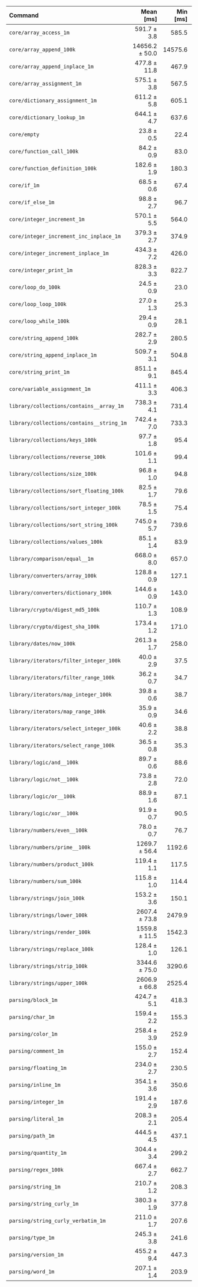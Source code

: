| Command | Mean [ms] | Min [ms] | Max [ms] |
|:---|---:|---:|---:|
| `core/array_access_1m` | 591.7 ± 3.8 | 585.5 | 598.7 | 24.89 ± 0.58 |
| `core/array_append_100k` | 14656.2 ± 50.0 | 14575.6 | 14717.2 | 616.56 ± 14.01 |
| `core/array_append_inplace_1m` | 477.8 ± 11.8 | 467.9 | 506.9 | 20.10 ± 0.67 |
| `core/array_assignment_1m` | 575.1 ± 3.8 | 567.5 | 580.0 | 24.19 ± 0.57 |
| `core/dictionary_assignment_1m` | 611.2 ± 5.8 | 605.1 | 623.1 | 25.71 ± 0.63 |
| `core/dictionary_lookup_1m` | 644.1 ± 4.7 | 637.6 | 650.7 | 27.10 ± 0.64 |
| `core/empty` | 23.8 ± 0.5 | 22.4 | 26.1 |
| `core/function_call_100k` | 84.2 ± 0.9 | 83.0 | 87.7 | 3.54 ± 0.09 |
| `core/function_definition_100k` | 182.6 ± 1.9 | 180.3 | 187.9 | 7.68 ± 0.19 |
| `core/if_1m` | 68.5 ± 0.6 | 67.4 | 70.7 | 2.88 ± 0.07 |
| `core/if_else_1m` | 98.8 ± 2.7 | 96.7 | 111.6 | 4.16 ± 0.15 |
| `core/integer_increment_1m` | 570.1 ± 5.5 | 564.0 | 581.3 | 23.98 ± 0.59 |
| `core/integer_increment_inc_inplace_1m` | 379.3 ± 2.7 | 374.9 | 384.0 | 15.96 ± 0.38 |
| `core/integer_increment_inplace_1m` | 434.3 ± 7.2 | 426.0 | 450.3 | 18.27 ± 0.51 |
| `core/integer_print_1m` | 828.3 ± 3.3 | 822.7 | 833.7 | 34.84 ± 0.79 |
| `core/loop_do_100k` | 24.5 ± 0.9 | 23.0 | 28.8 | 1.03 ± 0.04 |
| `core/loop_loop_100k` | 27.0 ± 1.3 | 25.3 | 33.3 | 1.14 ± 0.06 |
| `core/loop_while_100k` | 29.4 ± 0.9 | 28.1 | 33.5 | 1.24 ± 0.05 |
| `core/string_append_100k` | 282.7 ± 2.9 | 280.5 | 290.8 | 11.89 ± 0.29 |
| `core/string_append_inplace_1m` | 509.7 ± 3.1 | 504.8 | 515.1 | 21.44 ± 0.50 |
| `core/string_print_1m` | 851.1 ± 9.1 | 845.4 | 874.5 | 35.80 ± 0.89 |
| `core/variable_assignment_1m` | 411.1 ± 3.3 | 406.3 | 416.5 | 17.29 ± 0.41 |
| `library/collections/contains__array_1m` | 738.3 ± 4.1 | 731.4 | 743.7 | 31.06 ± 0.72 |
| `library/collections/contains__string_1m` | 742.4 ± 7.0 | 733.3 | 755.5 | 31.23 ± 0.76 |
| `library/collections/keys_100k` | 97.7 ± 1.8 | 95.4 | 105.0 | 4.11 ± 0.12 |
| `library/collections/reverse_100k` | 101.6 ± 1.1 | 99.4 | 104.9 | 4.27 ± 0.11 |
| `library/collections/size_100k` | 96.8 ± 1.0 | 94.8 | 99.2 | 4.07 ± 0.10 |
| `library/collections/sort_floating_100k` | 82.5 ± 1.7 | 79.6 | 87.3 | 3.47 ± 0.11 |
| `library/collections/sort_integer_100k` | 78.5 ± 1.5 | 75.4 | 83.1 | 3.30 ± 0.10 |
| `library/collections/sort_string_100k` | 745.0 ± 5.7 | 739.6 | 759.2 | 31.34 ± 0.74 |
| `library/collections/values_100k` | 85.1 ± 1.4 | 83.9 | 92.2 | 3.58 ± 0.10 |
| `library/comparison/equal__1m` | 668.0 ± 8.0 | 657.0 | 678.8 | 28.10 ± 0.71 |
| `library/converters/array_100k` | 128.8 ± 0.9 | 127.1 | 130.5 | 5.42 ± 0.13 |
| `library/converters/dictionary_100k` | 144.6 ± 0.9 | 143.0 | 146.0 | 6.08 ± 0.14 |
| `library/crypto/digest_md5_100k` | 110.7 ± 1.3 | 108.9 | 115.3 | 4.66 ± 0.12 |
| `library/crypto/digest_sha_100k` | 173.4 ± 1.2 | 171.0 | 175.6 | 7.29 ± 0.17 |
| `library/dates/now_100k` | 261.3 ± 1.7 | 258.0 | 263.7 | 10.99 ± 0.26 |
| `library/iterators/filter_integer_100k` | 40.0 ± 2.9 | 37.5 | 51.9 | 1.68 ± 0.13 |
| `library/iterators/filter_range_100k` | 36.2 ± 0.7 | 34.7 | 39.3 | 1.52 ± 0.05 |
| `library/iterators/map_integer_100k` | 39.8 ± 0.6 | 38.7 | 41.5 | 1.67 ± 0.05 |
| `library/iterators/map_range_100k` | 35.9 ± 0.9 | 34.6 | 41.9 | 1.51 ± 0.05 |
| `library/iterators/select_integer_100k` | 40.6 ± 2.2 | 38.8 | 50.9 | 1.71 ± 0.10 |
| `library/iterators/select_range_100k` | 36.5 ± 0.8 | 35.3 | 41.5 | 1.54 ± 0.05 |
| `library/logic/and__100k` | 89.7 ± 0.6 | 88.6 | 91.7 | 3.78 ± 0.09 |
| `library/logic/not__100k` | 73.8 ± 2.8 | 72.0 | 89.0 | 3.11 ± 0.14 |
| `library/logic/or__100k` | 88.9 ± 1.6 | 87.1 | 94.1 | 3.74 ± 0.11 |
| `library/logic/xor__100k` | 91.9 ± 0.7 | 90.5 | 93.9 | 3.86 ± 0.09 |
| `library/numbers/even__100k` | 78.0 ± 0.7 | 76.7 | 79.6 | 3.28 ± 0.08 |
| `library/numbers/prime__100k` | 1269.7 ± 56.4 | 1192.6 | 1363.7 | 53.42 ± 2.66 |
| `library/numbers/product_100k` | 119.4 ± 1.1 | 117.5 | 121.6 | 5.02 ± 0.12 |
| `library/numbers/sum_100k` | 115.8 ± 1.0 | 114.4 | 118.3 | 4.87 ± 0.12 |
| `library/strings/join_100k` | 153.2 ± 3.6 | 150.1 | 162.4 | 6.45 ± 0.21 |
| `library/strings/lower_100k` | 2607.4 ± 73.8 | 2479.9 | 2728.4 | 109.69 ± 3.96 |
| `library/strings/render_100k` | 1559.8 ± 11.5 | 1542.3 | 1582.9 | 65.62 ± 1.55 |
| `library/strings/replace_100k` | 128.4 ± 1.0 | 126.1 | 130.0 | 5.40 ± 0.13 |
| `library/strings/strip_100k` | 3344.6 ± 75.0 | 3290.6 | 3550.5 | 140.70 ± 4.47 |
| `library/strings/upper_100k` | 2606.9 ± 66.8 | 2525.4 | 2677.4 | 109.67 ± 3.74 |
| `parsing/block_1m` | 424.7 ± 5.1 | 418.3 | 432.1 | 17.87 ± 0.46 |
| `parsing/char_1m` | 159.4 ± 2.2 | 155.3 | 164.6 | 6.70 ± 0.18 |
| `parsing/color_1m` | 258.4 ± 3.9 | 252.9 | 266.9 | 10.87 ± 0.29 |
| `parsing/comment_1m` | 155.0 ± 2.7 | 152.4 | 164.0 | 6.52 ± 0.18 |
| `parsing/floating_1m` | 234.0 ± 2.7 | 230.5 | 240.5 | 9.84 ± 0.25 |
| `parsing/inline_1m` | 354.1 ± 3.6 | 350.6 | 360.0 | 14.90 ± 0.37 |
| `parsing/integer_1m` | 191.4 ± 2.9 | 187.6 | 198.3 | 8.05 ± 0.22 |
| `parsing/literal_1m` | 208.3 ± 2.1 | 205.4 | 212.1 | 8.76 ± 0.21 |
| `parsing/path_1m` | 444.5 ± 4.5 | 437.1 | 450.2 | 18.70 ± 0.46 |
| `parsing/quantity_1m` | 304.4 ± 3.4 | 299.2 | 309.0 | 12.80 ± 0.32 |
| `parsing/regex_100k` | 667.4 ± 2.7 | 662.7 | 670.3 | 28.07 ± 0.64 |
| `parsing/string_1m` | 210.7 ± 1.2 | 208.3 | 212.6 | 8.86 ± 0.21 |
| `parsing/string_curly_1m` | 380.3 ± 1.9 | 377.8 | 383.5 | 16.00 ± 0.37 |
| `parsing/string_curly_verbatim_1m` | 211.0 ± 1.7 | 207.6 | 213.9 | 8.88 ± 0.21 |
| `parsing/type_1m` | 245.3 ± 3.8 | 241.6 | 254.9 | 10.32 ± 0.28 |
| `parsing/version_1m` | 455.2 ± 9.4 | 447.3 | 480.9 | 19.15 ± 0.58 |
| `parsing/word_1m` | 207.1 ± 1.4 | 203.9 | 208.9 | 8.71 ± 0.20 |
